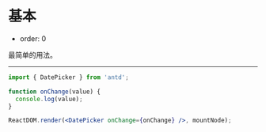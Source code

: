 # 基本

- order: 0

最简单的用法。

---

````jsx
import { DatePicker } from 'antd';

function onChange(value) {
  console.log(value);
}

ReactDOM.render(<DatePicker onChange={onChange} />, mountNode);
````
